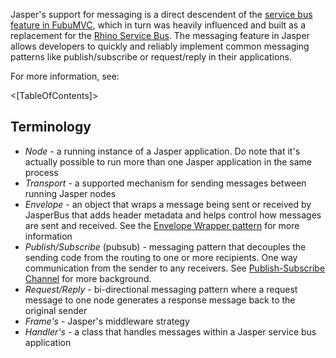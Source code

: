 <!--title: Messaging-->

Jasper's support for messaging is a direct descendent of the <a href="https://fubumvc.github.io/documentation/servicebus/">service bus feature in FubuMVC</a>, which in turn
was heavily influenced and built as a replacement for the <a href="https://hibernatingrhinos.com/oss/rhino-service-bus">Rhino Service Bus</a>. The messaging feature in Jasper allows developers to quickly and reliably implement common messaging patterns like publish/subscribe or request/reply in their applications.

For more information, see:

<[TableOfContents]>

## Terminology

* _Node_ - a running instance of a Jasper application. Do note that it's actually possible to run more than
  one Jasper application in the same process
* _Transport_ - a supported mechanism for sending messages between running Jasper nodes
* _Envelope_ - an object that wraps a message being sent or received by JasperBus that adds header metadata and helps control
  how messages are sent and received. See the [Envelope Wrapper pattern](http://www.enterpriseintegrationpatterns.com/patterns/messaging/EnvelopeWrapper.html) for more information
* _Publish/Subscribe_ (pubsub) - messaging pattern that decouples the sending code from the routing to one or more recipients. One way communication from the sender
  to any receivers. See [Publish-Subscribe Channel](http://www.enterpriseintegrationpatterns.com/patterns/messaging/PublishSubscribeChannel.html) for more background.
* _Request/Reply_ - bi-directional messaging pattern where a request message to one node generates a response message back to the original sender
* _Frame's_ - Jasper's middleware strategy
* _Handler's_ - a class that handles messages within a Jasper service bus application

